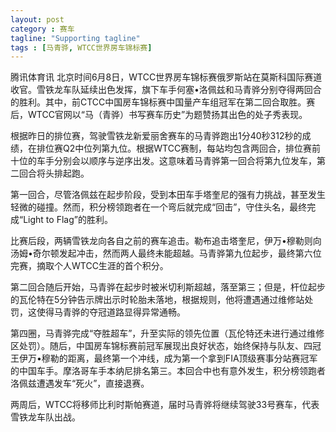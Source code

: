 ```yaml
---
layout: post
category : 赛车
tagline: "Supporting tagline"
tags : [马青骅, WTCC世界房车锦标赛]
---
```


腾讯体育讯 北京时间6月8日，WTCC世界房车锦标赛俄罗斯站在莫斯科国际赛道收官。雪铁龙车队延续出色发挥，旗下车手何塞•洛佩兹和马青骅分别夺得两回合的胜利。其中，前CTCC中国房车锦标赛中国量产车组冠军在第二回合取胜。赛后，WTCC官网以“马（青骅）书写赛车历史”为题赞扬其出色的处子秀表现。

根据昨日的排位赛，驾驶雪铁龙新爱丽舍赛车的马青骅跑出1分40秒312秒的成绩，在排位赛Q2中位列第九位。根据WTCC赛制，每站均包含两回合，排位赛前十位的车手分别会以顺序与逆序出发。这意味着马青骅第一回合将第九位发车，第二回合将头排起跑。

第一回合，尽管洛佩兹在起步阶段，受到本田车手塔奎尼的强有力挑战，甚至发生轻微的碰撞。然而，积分榜领跑者在一个弯后就完成“回击”，守住头名，最终完成“Light to Flag”的胜利。

比赛后段，两辆雪铁龙向各自之前的赛车追击。勒布追击塔奎尼，伊万•穆勒则向汤姆•奇尔顿发起冲击，然而两人最终未能超越。马青骅第九位起步，最终第六位完赛，摘取个人WTCC生涯的首个积分。

第二回合随后开始，马青骅在起步时被米切利斯超越，落至第三；但是，杆位起步的瓦伦特在5分钟告示牌出示时轮胎未落地，根据规则，他将遭遇通过维修站处罚，这使得马青骅的夺冠道路显得异常通畅。

第四圈，马青骅完成“夺胜超车”，升至实际的领先位置（瓦伦特还未进行通过维修区处罚）。随后，中国房车锦标赛前冠军展现出良好状态，始终保持与队友、四冠王伊万•穆勒的距离，最终第一个冲线，成为第一个拿到FIA顶级赛事分站赛冠军的中国车手。摩洛哥车手本纳尼排名第三。本回合中也有意外发生，积分榜领跑者洛佩兹遭遇发车“死火”，直接退赛。

两周后，WTCC将移师比利时斯帕赛道，届时马青骅将继续驾驶33号赛车，代表雪铁龙车队出战。